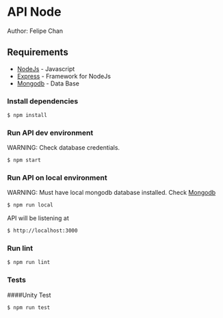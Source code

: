 # API Node 

Author: Felipe Chan

## Requirements

* [NodeJs](https://nodejs.org/) - Javascript
* [Express](http://expressjs.com/) - Framework for NodeJs
* [Mongodb](https://www.mongodb.com/) - Data Base

### Install dependencies

```bash
$ npm install
```

### Run API dev environment 
WARNING: Check database credentials.

```bash
$ npm start
```

### Run API on local environment
WARNING: Must have local mongodb database installed. Check [Mongodb](https://www.mongodb.com/) 

```bash
$ npm run local
```

API will be listening at 

```bash
$ http://localhost:3000
```

### Run lint

```bash
$ npm run lint
```

### Tests

####Unity Test

```bash
$ npm run test
```